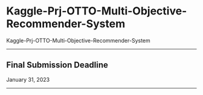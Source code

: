 # Kaggle-Prj-OTTO-Multi-Objective-Recommender-System
Kaggle-Prj-OTTO-Multi-Objective-Recommender-System

-----

## Final Submission Deadline

January 31, 2023

-----
